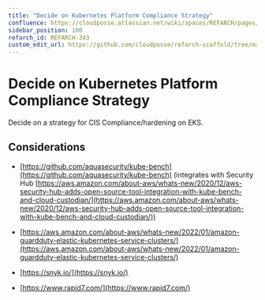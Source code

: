 ```yaml
---
title: "Decide on Kubernetes Platform Compliance Strategy"
confluence: https://cloudposse.atlassian.net/wiki/spaces/REFARCH/pages/1171980600/REFARCH-343+-++Decide+on+Kubernetes+Platform+Compliance+Strategy
sidebar_position: 100
refarch_id: REFARCH-343
custom_edit_url: https://github.com/cloudposse/refarch-scaffold/tree/main/docs/docs/fundamentals/design-decisions/foundational-benchmark-compliance/decide-on-kubernetes-platform-compliance-strategy.md
---
```


# Decide on Kubernetes Platform Compliance Strategy
Decide on a strategy for CIS Compliance/hardening on EKS.

## Considerations

- [https://github.com/aquasecurity/kube-bench](https://github.com/aquasecurity/kube-bench) (integrates with Security Hub [https://aws.amazon.com/about-aws/whats-new/2020/12/aws-security-hub-adds-open-source-tool-integration-with-kube-bench-and-cloud-custodian/](https://aws.amazon.com/about-aws/whats-new/2020/12/aws-security-hub-adds-open-source-tool-integration-with-kube-bench-and-cloud-custodian/))

- [https://aws.amazon.com/about-aws/whats-new/2022/01/amazon-guardduty-elastic-kubernetes-service-clusters/](https://aws.amazon.com/about-aws/whats-new/2022/01/amazon-guardduty-elastic-kubernetes-service-clusters/)

- [https://snyk.io/](https://snyk.io/)

- [https://www.rapid7.com/](https://www.rapid7.com/)


